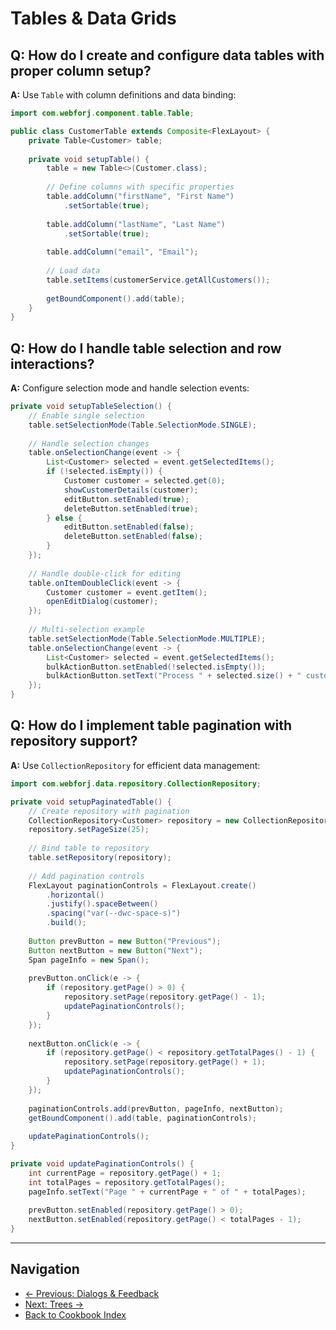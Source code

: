 # Tables & Data Grids

## Q: How do I create and configure data tables with proper column setup?

**A:** Use `Table` with column definitions and data binding:

```java
import com.webforj.component.table.Table;

public class CustomerTable extends Composite<FlexLayout> {
    private Table<Customer> table;
    
    private void setupTable() {
        table = new Table<>(Customer.class);
        
        // Define columns with specific properties
        table.addColumn("firstName", "First Name")
            .setSortable(true);
            
        table.addColumn("lastName", "Last Name")
            .setSortable(true);
            
        table.addColumn("email", "Email");
        
        // Load data
        table.setItems(customerService.getAllCustomers());
        
        getBoundComponent().add(table);
    }
}
```

## Q: How do I handle table selection and row interactions?

**A:** Configure selection mode and handle selection events:

```java
private void setupTableSelection() {
    // Enable single selection
    table.setSelectionMode(Table.SelectionMode.SINGLE);
    
    // Handle selection changes
    table.onSelectionChange(event -> {
        List<Customer> selected = event.getSelectedItems();
        if (!selected.isEmpty()) {
            Customer customer = selected.get(0);
            showCustomerDetails(customer);
            editButton.setEnabled(true);
            deleteButton.setEnabled(true);
        } else {
            editButton.setEnabled(false);
            deleteButton.setEnabled(false);
        }
    });
    
    // Handle double-click for editing
    table.onItemDoubleClick(event -> {
        Customer customer = event.getItem();
        openEditDialog(customer);
    });
    
    // Multi-selection example
    table.setSelectionMode(Table.SelectionMode.MULTIPLE);
    table.onSelectionChange(event -> {
        List<Customer> selected = event.getSelectedItems();
        bulkActionButton.setEnabled(!selected.isEmpty());
        bulkActionButton.setText("Process " + selected.size() + " customers");
    });
}
```

## Q: How do I implement table pagination with repository support?

**A:** Use `CollectionRepository` for efficient data management:

```java
import com.webforj.data.repository.CollectionRepository;

private void setupPaginatedTable() {
    // Create repository with pagination
    CollectionRepository<Customer> repository = new CollectionRepository<>(allCustomers);
    repository.setPageSize(25);
    
    // Bind table to repository
    table.setRepository(repository);
    
    // Add pagination controls
    FlexLayout paginationControls = FlexLayout.create()
        .horizontal()
        .justify().spaceBetween()
        .spacing("var(--dwc-space-s)")
        .build();
    
    Button prevButton = new Button("Previous");
    Button nextButton = new Button("Next");
    Span pageInfo = new Span();
    
    prevButton.onClick(e -> {
        if (repository.getPage() > 0) {
            repository.setPage(repository.getPage() - 1);
            updatePaginationControls();
        }
    });
    
    nextButton.onClick(e -> {
        if (repository.getPage() < repository.getTotalPages() - 1) {
            repository.setPage(repository.getPage() + 1);
            updatePaginationControls();
        }
    });
    
    paginationControls.add(prevButton, pageInfo, nextButton);
    getBoundComponent().add(table, paginationControls);
    
    updatePaginationControls();
}

private void updatePaginationControls() {
    int currentPage = repository.getPage() + 1;
    int totalPages = repository.getTotalPages();
    pageInfo.setText("Page " + currentPage + " of " + totalPages);
    
    prevButton.setEnabled(repository.getPage() > 0);
    nextButton.setEnabled(repository.getPage() < totalPages - 1);
}
```

---

## Navigation

- [← Previous: Dialogs & Feedback](04-dialogs-feedback.md)
- [Next: Trees →](06-trees.md)
- [Back to Cookbook Index](../00-index.md)